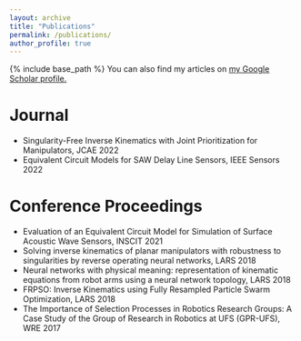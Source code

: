 ```yaml
---
layout: archive
title: "Publications"
permalink: /publications/
author_profile: true
---
```


{% include base_path %}
You can also find my articles on <u><a href="{{author.googlescholar}}">my Google Scholar profile</a>.</u>


Journal
======
* Singularity-Free Inverse Kinematics with Joint Prioritization for Manipulators, JCAE 2022
* Equivalent Circuit Models for SAW Delay Line Sensors, IEEE Sensors 2022

Conference Proceedings
======
* Evaluation of an Equivalent Circuit Model for Simulation of Surface Acoustic Wave Sensors, INSCIT 2021
* Solving inverse kinematics of planar manipulators with robustness to singularities by reverse operating neural networks, LARS 2018
* Neural networks with physical meaning: representation of kinematic equations from robot arms using a neural network topology, LARS 2018
* FRPSO: Inverse Kinematics using Fully Resampled Particle Swarm Optimization, LARS 2018
* The Importance of Selection Processes in Robotics Research Groups: A Case Study of the Group of Research in Robotics at UFS (GPR-UFS), WRE 2017
